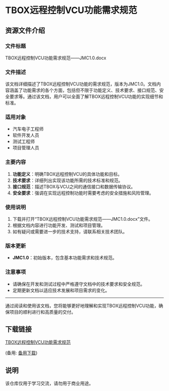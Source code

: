# TBOX远程控制VCU功能需求规范

## 资源文件介绍

### 文件标题
TBOX远程控制VCU功能需求规范——JMC1.0.docx

### 文件描述
该文档详细描述了TBOX远程控制VCU功能的需求规范，版本为JMC1.0。文档内容涵盖了功能需求的各个方面，包括但不限于功能定义、技术要求、接口规范、安全要求等。通过该文档，用户可以全面了解TBOX远程控制VCU功能的实现细节和标准。

### 适用对象
- 汽车电子工程师
- 软件开发人员
- 测试工程师
- 项目管理人员

### 主要内容
1. **功能定义**：明确TBOX远程控制VCU的具体功能和目标。
2. **技术要求**：详细列出实现该功能所需的技术标准和规范。
3. **接口规范**：描述TBOX与VCU之间的通信接口和数据传输协议。
4. **安全要求**：强调在实现远程控制功能时需要考虑的安全措施和风险管理。

### 使用说明
1. 下载并打开“TBOX远程控制VCU功能需求规范——JMC1.0.docx”文件。
2. 根据文档内容进行功能开发、测试和项目管理。
3. 如有疑问或需要进一步的技术支持，请联系相关技术团队。

### 版本更新
- **JMC1.0**：初始版本，包含基本功能需求和技术规范。

### 注意事项
- 请确保在开发和测试过程中严格遵守文档中的技术要求和安全规范。
- 定期更新文档以适应技术发展和项目需求的变化。

---

通过阅读和使用该文档，您将能够更好地理解和实现TBOX远程控制VCU功能，确保项目的顺利进行和高质量的交付。

## 下载链接
[TBOX远程控制VCU功能需求规范](https://pan.quark.cn/s/6d346bc80819) 

(备用: [备用下载](https://pan.baidu.com/s/1B9rvr9nwDIHDNyjTZMjDWQ?pwd=1234))

## 说明

该仓库仅用于学习交流，请勿用于商业用途。
